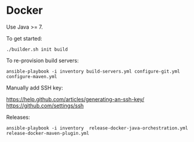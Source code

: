 # Docker

Use Java >= 7.

To get started:

    ./builder.sh init build

To re-provision build servers:

    ansible-playbook -i inventory build-servers.yml configure-git.yml configure-maven.yml

Manually add SSH key:

  https://help.github.com/articles/generating-an-ssh-key/
  https://github.com/settings/ssh

Releases:

    ansible-playbook -i inventory  release-docker-java-orchestration.yml release-docker-maven-plugin.yml
